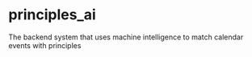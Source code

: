 # principles_ai
The backend system that uses machine intelligence to match calendar events with principles
